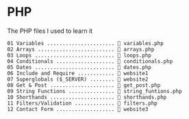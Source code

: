 # PHP

The PHP files I used to learn it

`01 Variables ...................... 🐘 variables.php`  
`02 Arrays ......................... 🐘 arrays.php`  
`03 Loops .......................... 🐘 loops.php`  
`04 Conditionals ................... 🐘 conditionals.php`  
`05 Dates .......................... 🐘 dates.php`  
`06 Include and Require ............ 📁 website1`  
`07 Superglobals ($_SERVER) ........ 📁 website2`  
`08 Get & Post ..................... 🐘 get_post.php`  
`09 String Functions ............... 🐘 string_funtions.php`  
`10 Shorthands ..................... 🐘 shorthands.php`  
`11 Filters/Validation ............. 🐘 filters.php`  
`12 Contact Form ................... 📁 website3`
